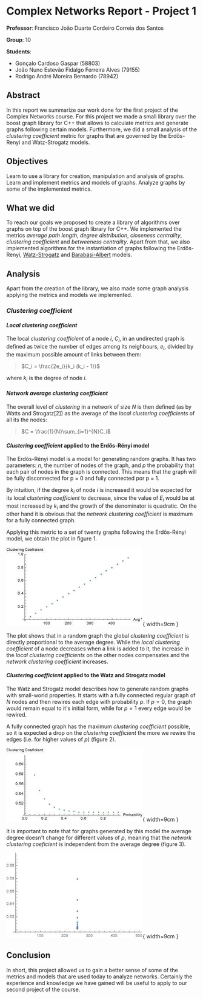 # Complex Networks Report - Project 1

**Professor**: Francisco João Duarte Cordeiro Correia dos Santos

**Group**: 10

**Students**:

  - Gonçalo Cardoso Gaspar (58803)
  - João Nuno Estevão Fidalgo Ferreira Alves (79155)
  - Rodrigo André Moreira Bernardo (78942)

## Abstract
In this report we summarize our work done for the first project of the Complex
Networks course.
For this project we made a small library over the boost graph library for C++
that allows to calculate metrics and generate graphs following certain models.
Furthermore, we did a small analysis of the *clustering coefficient* metric for
graphs that are governed by the Erdős-Renyi and Watz-Strogatz models.

## Objectives
Learn to use a library for creation, manipulation and analysis of graphs.
Learn and implement metrics and models of graphs.
Analyze graphs by some of the implemented metrics.

## What we did
To reach our goals we proposed to create a library of algorithms over graphs on
top of the boost graph library for C++.
We implemented the metrics
*average path length*,
*degree distribution*,
*closeness centrality*,
*clustering coefficient* and
*betweeness centrality*.
Apart from that, we also implemented algorithms for the instantiation of graphs
following the
Erdős-Renyi,
[Watz-Strogatz](https://fenix.tecnico.ulisboa.pt/downloadFile/1407993358848081/WattsStrogratz.Nature98.pdf)
and [Barabási-Albert](https://fenix.tecnico.ulisboa.pt/downloadFile/1407993358848079/BarabasiAlbert_Science99.pdf) models.

## Analysis
Apart from the creation of the library, we also made some graph analysis
applying the metrics and models we implemented.

### *Clustering coefficient*

#### *Local clustering coefficient*

The local *clustering coefficient* of a node $i$, $C_i$, in an undirected graph
is defined as twice the number of edges among its neighbours, $e_i$, divided by
the maximum possible amount of links between them:

> $C_i = \frac{2e_i}{k_i (k_i - 1)}$

where $k_i$ is the degree of node $i$.


#### *Network average clustering coefficient*

The overall level of *clustering* in a network of size $N$ is then defined (as
by Watts and Strogatz[2]) as the average of the *local clustering coefficients*
of all its the nodes:

> $C = \frac{1}{N}\sum_{i=1}^{N}C_i$


#### *Clustering coefficient* applied to the Erdős-Rényi model

The Erdõs-Rényi model is a model for generating random graphs.
It has two parameters: *n*, the number of nodes of the graph, and *p* the
probability that each pair of nodes in the graph is connected.
This means that the graph will be fully disconnected for p = 0 and fully
connected por p = 1.

By intuition, if the degree $k_i$ of node $i$ is increased it would be expected
for its local *clustering coefficient* to decrease, since the value of $E_i$ would
be at most increased by $k_i$ and the growth of the denominator is quadratic.
On the other hand it is obvious that the *network clustering coefficient* is
maximum for a fully connected graph.

Applying this metric to a set of twenty graphs following the Erdõs-Rényi model,
we obtain the plot in figure 1.

![*Clustering coefficient* is directly proportional to the average degree](results/directly-proportional.jpg){ width=9cm }

The plot shows that in a random graph the global *clustering coefficient* is
directly proportional to the average degree.
While the *local clustering coefficient* of a node decreases when a link is added
to it, the increase in the *local clustering coefficients* on the other nodes
compensates and the *network clustering coefficient* increases.

#### *Clustering coefficient* applied to the Watz and Strogatz model

The Watz and Strogatz model describes how to generate random graphs with
small-world properties. It starts with a fully connected regular graph of $N$
nodes and then rewires each edge with probability $p$.
If $p = 0$, the graph would remain equal to it's initial form, while for $p = 1$
every edge would be rewired.

A fully connected graph has the maximum *clustering coefficient* possible, so it
is expected a drop on the *clustering coefficient* the more we rewire the edges
(i.e. for higher values of $p$) (figure 2).

![*Clustering coefficient* drops with higher values of $p$ in a small-world model](results/decreasing-cc.jpg){ width=9cm }

It is important to note that for graphs generated by this model the average
degree doesn't change for different values of $p$, meaning that the *network
clustering coeficient* is independent from the average degree (figure 3).

![*Network clustering coefficient* is independent of the average degree in a small-world model](results/constant-degree.jpg){
width=9cm }

## Conclusion

In short, this project allowed us to gain a better sense of some of the metrics
and models that are used today to analyze networks.
Certainly the experience and knowledge we have gained will be useful to apply to
our second project of the course.
